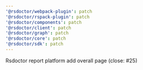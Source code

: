 ```yaml
---
'@rsdoctor/webpack-plugin': patch
'@rsdoctor/rspack-plugin': patch
'@rsdoctor/components': patch
'@rsdoctor/client': patch
'@rsdoctor/graph': patch
'@rsdoctor/core': patch
'@rsdoctor/sdk': patch
---
```


Rsdoctor report platform add overall page (close: #25)
